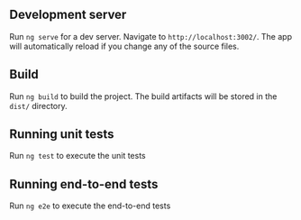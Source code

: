 ## Development server

Run `ng serve` for a dev server. Navigate to `http://localhost:3002/`. The app will automatically reload if you change any of the source files.

## Build

Run `ng build` to build the project. The build artifacts will be stored in the `dist/` directory. 

## Running unit tests

Run `ng test` to execute the unit tests

## Running end-to-end tests

Run `ng e2e` to execute the end-to-end tests